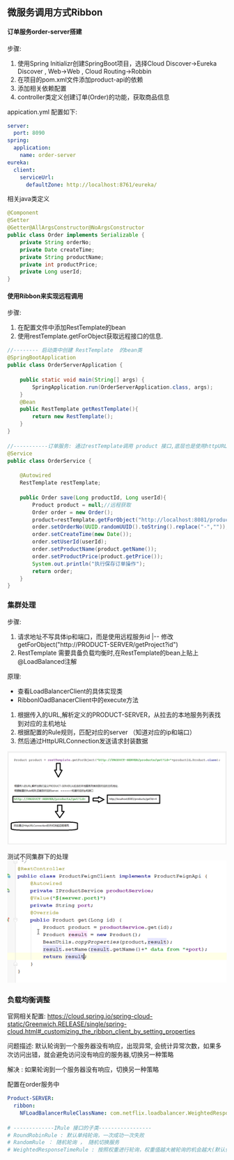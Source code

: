 ## 微服务调用方式Ribbon

#### 订单服务order-server搭建
步骤:
1. 使用Spring Initializr创建SpringBoot项目，选择Cloud Discover->Eureka Discover , Web->Web , Cloud Routing->Robbin
2. 在项目的pom.xml文件添加product-api的依赖
3. 添加相关依赖配置
4. controller类定义创建订单(Order)的功能，获取商品信息

appication.yml 配置如下:
```yml
server:
  port: 8090
spring:
  application:
    name: order-server
eureka:
  client:
    serviceUrl:
      defaultZone: http://localhost:8761/eureka/
```

相关java类定义
```java
@Component
@Setter
@Getter@AllArgsConstructor@NoArgsConstructor
public class Order implements Serializable {
    private String orderNo;
    private Date createTime;
    private String productName;
    private int productPrice;
    private Long userId;
}
```

#### 使用Ribbon来实现远程调用
步骤:
1. 在配置文件中添加RestTemplate的bean
2. 使用restTemplate.getForObject获取远程接口的信息.

```java
//-------- 启动类中创建 RestTemplate  的bean类
@SpringBootApplication
public class OrderServerApplication {

    public static void main(String[] args) {
        SpringApplication.run(OrderServerApplication.class, args);
    }
    @Bean
    public RestTemplate getRestTemplate(){
        return new RestTemplate();
    }
}

//-----------订单服务: 通过restTemplate调用 product 接口,底层也是使用httpURLConnection --------
@Service
public class OrderService {

    @Autowired
    RestTemplate restTemplate;

    public Order save(Long productId, Long userId){
        Product product = null;//远程获取
        Order order = new Order();
        product=restTemplate.getForObject("http://localhost:8081/product/get?id="+productId,Product.class);
        order.setOrderNo(UUID.randomUUID().toString().replace("-",""));
        order.setCreateTime(new Date());
        order.setUserId(userId);
        order.setProductName(product.getName());
        order.setProductPrice(product.getPrice());
        System.out.println("执行保存订单操作");
        return order;
    }
}
```




### 集群处理

步骤:
1. 请求地址不写具体ip和端口，而是使用远程服务id
    |-- 修改getForObject("http://PRODUCT-SERVER/getProject?id")
2.  RestTemplate 需要具备负载均衡时,在RestTemplate的bean上贴上@LoadBalanced注解

原理:
* 查看LoadBalancerClient的具体实现类
* RibbonlOadBanacerClient中的execute方法



1.  根据传入的URL,解析定义的PRODUCT-SERVER，从拉去的本地服务列表找到对应的主机地址
2.  根据配置的Rule规则，匹配对应的server （知道对应的ip和端口）
3.  然后通过HttpURLConnection发送请求封装数据

![](../assets/01_草稿-3566fd18.png)


测试不同集群下的处理
![](../assets/01_草稿-b22b0ce2.png)

### 负载均衡调整

官网相关配置:
https://cloud.spring.io/spring-cloud-static/Greenwich.RELEASE/single/spring-cloud.html#_customizing_the_ribbon_client_by_setting_properties

问题描述: 默认轮询到一个服务器没有响应，出现异常, 会统计异常次数，如果多次访问出错，就会避免访问没有响应的服务器,切换另一种策略

解决 : 如果轮询到一个服务器没有响应，切换另一种策略

配置在order服务中
```yml
Product-SERVER:
  ribbon:
    NFLoadBalancerRuleClassName: com.netflix.loadbalancer.WeightedResponseTimeRule

# -------------IRule 接口的子类-----------------
# RoundRobinRule : 默认单纯轮询，一次成功一次失败
# RandomRule ： 随机轮询 ， 随机切换服务
# WeightedResponseTimeRule : 按照权重进行轮询，权重值越大被轮询的机会越大(默认使用)
```
